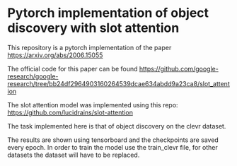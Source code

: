 # Pytorch implementation of object discovery with slot attention

This repository is a pytorch implementation of the paper https://arxiv.org/abs/2006.15055

The official code for this paper can be found https://github.com/google-research/google-research/tree/bb24df2964903160264539dcae634abdd9a23ca8/slot_attention

The slot attention model was implemented using this repo: https://github.com/lucidrains/slot-attention

The task implemented here is that of object discovery on the clevr dataset.

The results are shown using tensorboard and the checkpoints are saved every epoch. In order to train the model use the train_clevr file, for other datasets the dataset will have to be replaced.
